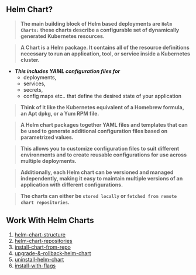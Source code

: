 ## Helm Chart?

> **The main building block of Helm based deployments are `Helm Charts:` these charts describe a configurable set of dynamically generated Kubernetes resources.** 

> **A Chart is a Helm package. It contains all of the resource definitions necessary to run an application, tool, or service inside a Kubernetes cluster.**

* ***This includes YAML configuration files for***
    * deployments, 
    * services, 
    * secrets, 
    * config maps etc.. that define the desired state of your application

> **Think of it like the Kubernetes equivalent of a Homebrew formula, an Apt dpkg, or a Yum RPM file.**

> **A Helm chart packages together YAML files and templates that can be used to generate additional configuration files based on parametrized values.**

> **This allows you to customize configuration files to suit different environments and to create reusable configurations for use across multiple deployments.**

> **Additionally, each Helm chart can be versioned and managed independently, making it easy to maintain multiple versions of an application with different configurations.**

> **The charts can either be `stored locally` or `fetched from remote chart repositories`.**

## Work With Helm Charts
1. [helm-chart-structure](https://github.com/lerndevops/helm-charts/blob/main/04-work-with-helm-charts/helm-chart-structure/README.md)
2. [helm-chart-repositories](https://github.com/lerndevops/helm-charts/blob/main/04-work-with-helm-charts/01-helm-chart-repositories.md)
3. [install-chart-from-repo](https://github.com/lerndevops/helm-charts/blob/main/04-work-with-helm-charts/02-install-helm-charts-from-repo.md)
4. [upgrade-&-rollback-helm-chart](https://github.com/lerndevops/helm-charts/blob/main/04-work-with-helm-charts/03-upgrade-&-rollback-helm-chart.md)
5. [uninstall-helm-chart](https://github.com/lerndevops/helm-charts/blob/main/04-work-with-helm-charts/04-uninstall-helm-charts.md)
6. [install-with-flags](https://github.com/lerndevops/helm-charts/blob/main/04-work-with-helm-charts/05-install-with-Flags.md)

